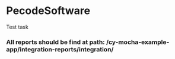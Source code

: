 # PecodeSoftware

Test task


### All reports should be find at path: /cy-mocha-example-app/integration-reports/integration/
